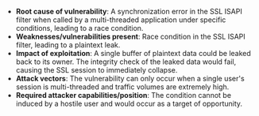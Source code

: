- **Root cause of vulnerability**: A synchronization error in the SSL ISAPI filter when called by a multi-threaded application under specific conditions, leading to a race condition.
- **Weaknesses/vulnerabilities present**: Race condition in the SSL ISAPI filter, leading to a plaintext leak.
- **Impact of exploitation**: A single buffer of plaintext data could be leaked back to its owner. The integrity check of the leaked data would fail, causing the SSL session to immediately collapse.
- **Attack vectors**: The vulnerability can only occur when a single user's session is multi-threaded and traffic volumes are extremely high.
- **Required attacker capabilities/position**: The condition cannot be induced by a hostile user and would occur as a target of opportunity.